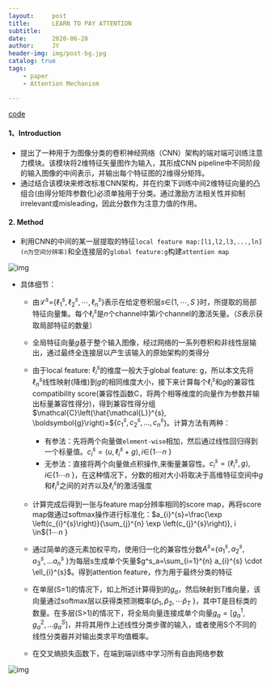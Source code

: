 ```yaml
---
layout:     post
title:      LEARN TO PAY ATTENTION
subtitle:   
date:       2020-06-28
author:     JY
header-img: img/post-bg.jpg
catalog: true
tags:
    - paper
    - Attention Mechanism

---
```




[code](https://github.com/SaoYan/LearnToPayAttention)

#### 1、Introduction

- 提出了一种用于为图像分类的卷积神经网络（CNN）架构的端对端可训练注意力模块。该模块将2维特征矢量图作为输入，其形成CNN pipeline中不同阶段的输入图像的中间表示，并输出每个特征图的2维得分矩阵。
- 通过结合该模块来修改标准CNN架构，并在约束下训练中间2维特征向量的凸组合(由得分矩阵参数化)必须单独用于分类。通过激励方法相关性并抑制irrelevant或misleading，因此分数作为注意力值的作用。



#### 2. Method

- 利用CNN的中间的某一层提取的特征`local feature map:[l1,l2,l3,...,ln](n为空间分辨率)`和全连接层的`global feature:g`构建`attention map`

![img](https://github.com/ZJU-CVs/zju-cvs.github.io/raw/master/img/picture/2.png)

- 具体细节：
  - 由$\mathcal{L}^{s}=${$\ell_{1}^{s}, \ell_{2}^{s}, \cdots, \ell_{n}^{s}$}表示在给定卷积层$s \in${$1, \cdots, S$ }时，所提取的局部特征向量集。每个$\ell_{i}^{s}$是$n$个channel中第$i$个channel的激活矢量。（$S$表示获取局部特征的数量）
  - 全局特征向量$g$基于整个输入图像，经过网络的一系列卷积和非线性层输出，通过最终全连接层以产生该输入的原始架构的类得分
  - 由于local feature: $\ell_{i}^{s}$的维度一般大于global feature: g，所以本文先将$\ell_{n}^{s}$线性映射(降维)到$g$的相同维度大小，接下来计算每个$\ell_{i}^{s}$和$g$的兼容性compatibility score(兼容性函数C，将两个相等维度的向量作为参数并输出标量兼容性得分)，得到兼容性得分组$\mathcal{C}\left(\hat{\mathcal{L}}^{s}, \boldsymbol{g}\right)=${$c_{1}^{s}, c_{2}^{s}, \ldots, c_{n}^{s}$}。计算方法有两种：

    - 有参法：先将两个向量做`element-wise`相加，然后通过线性回归得到一个标量值。$c_{i}^{s}=\left\langle{u},\ell_{i}^{s}+g\right\rangle, i \in${$1 \cdots n$ }
    - 无参法：直接将两个向量做点积操作,来衡量兼容性。$c_{i}^{s}=\left\langle\ell_{i}^{s}, g\right\rangle, i \in${$1 \cdots n$ }，在这种情况下，分数的相对大小将取决于高维特征空间中$g$和$\ell_{i}^{s}$之间的对齐以及$\ell_{i}^{s}$的激活强度
  - 计算完成后得到一张与feature map分辨率相同的score map，再将score map做通过softmax操作进行标准化：$a_{i}^{s}=\frac{\exp \left(c_{i}^{s}\right)}{\sum_{j}^{n} \exp \left(c_{j}^{s}\right)}, i \in${$1 \cdots n$ }
  - 通过简单的逐元素加权平均，使用归一化的兼容性分数$A^s=${$a_1^s,a_2^s,a_3^s,...a_n^s$ }为每层s生成单个矢量$g^s_a=\sum_{i=1}^{n} a_{i}^{s} \cdot \ell_{i}^{s}$。得到attention feature，作为用于最终分类的特征
  - 在单层(S=1)的情况下，如上所述计算得到的$g_a$，然后映射到$T$维向量，该向量通过softmax层以获得类预测概率{$\hat{p}_{1}, \hat{p}_{2}, \cdots \hat{p}_{T}$ }，其中T是目标类的数量。在多层(S>1)的情况下，将全局向量连接成单个向量$g_a=[g_a^1,g_a^2,...g_a^S]$，并将其用作上述线性分类步骤的输入，或者使用S个不同的线性分类器并对输出类求平均值概率。
  - 在交叉熵损失函数下，在端到端训练中学习所有自由网络参数

![img](https://github.com/ZJU-CVs/zju-cvs.github.io/raw/master/img/picture/3.png)